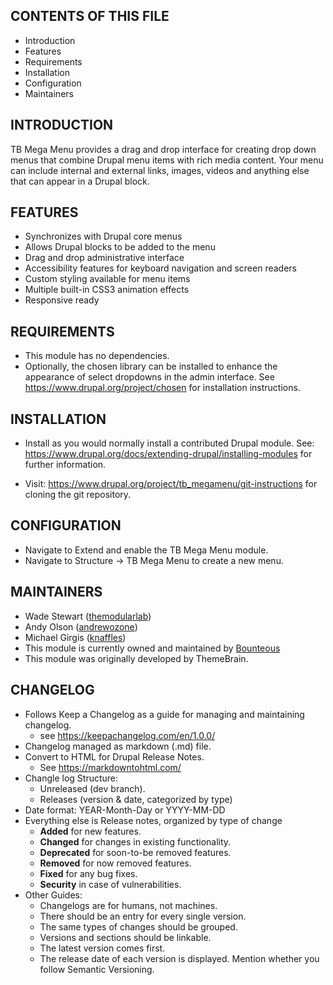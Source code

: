 CONTENTS OF THIS FILE
---------------------

 * Introduction
 * Features
 * Requirements
 * Installation
 * Configuration
 * Maintainers


INTRODUCTION
------------

TB Mega Menu provides a drag and drop interface for creating drop down menus
that combine Drupal menu items with rich media content. Your menu can include
internal and external links, images, videos and anything else that can appear
in a Drupal block.


FEATURES
--------

* Synchronizes with Drupal core menus
* Allows Drupal blocks to be added to the menu
* Drag and drop administrative interface
* Accessibility features for keyboard navigation and screen readers
* Custom styling available for menu items
* Multiple built-in CSS3 animation effects
* Responsive ready


REQUIREMENTS
------------
* This module has no dependencies.
* Optionally, the chosen library can be installed to enhance the appearance of
  select dropdowns in the admin interface.
  See https://www.drupal.org/project/chosen for installation instructions.


INSTALLATION
------------

 * Install as you would normally install a contributed Drupal module.
   See: https://www.drupal.org/docs/extending-drupal/installing-modules
   for further information.

 * Visit: https://www.drupal.org/project/tb_megamenu/git-instructions
   for cloning the git repository.


CONFIGURATION
-------------

 * Navigate to Extend and enable the TB Mega Menu module.
 * Navigate to Structure -> TB Mega Menu to create a new menu.


MAINTAINERS
-----------

 * Wade Stewart ([themodularlab](https://www.drupal.org/u/themodularlab))
 * Andy Olson ([andrewozone](https://www.drupal.org/u/andrewozone))
 * Michael Girgis ([knaffles](https://www.drupal.org/u/knaffles))
 * This module is currently owned and maintained by
   [Bounteous](https://www.bounteous.com)
 * This module was originally developed by ThemeBrain.

CHANGELOG
-----------

* Follows Keep a Changelog as a guide for managing and
maintaining changelog.
    * see https://keepachangelog.com/en/1.0.0/
* Changelog managed as markdown (.md) file.
* Convert to HTML for Drupal Release Notes.
    * See https://markdowntohtml.com/
* Changle log Structure:
    * Unreleased (dev branch).
    * Releases (version & date, categorized by type)
* Date format: YEAR-Month-Day or YYYY-MM-DD
* Everything else is Release notes, organized by type of change
    * **Added** for new features.
    * **Changed** for changes in existing functionality.
    * **Deprecated** for soon-to-be removed features.
    * **Removed** for now removed features.
    * **Fixed** for any bug fixes.
    * **Security** in case of vulnerabilities.
* Other Guides:
    * Changelogs are for humans, not machines.
    * There should be an entry for every single version.
    * The same types of changes should be grouped.
    * Versions and sections should be linkable.
    * The latest version comes first.
    * The release date of each version is displayed.
Mention whether you follow Semantic Versioning.
